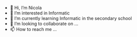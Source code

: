 - 👋 Hi, I’m Nicola
- 👀 I’m interested in Informatic
- 🌱 I’m currently learning Informatic in the secondary school
- 💞️ I’m looking to collaborate on ...
- 📫 How to reach me ...

<!---
anonkbalda/anonkbalda is a ✨ special ✨ repository because its `README.md` (this file) appears on your GitHub profile.
You can click the Preview link to take a look at your changes.
--->
